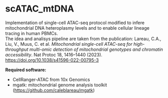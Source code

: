 # scATAC_mtDNA
Implementation of single-cell ATAC-seq protocol modified to infere mitochondrial DNA heteroplasmy levels and to enable cellular lineage tracing in human PBMCs.  
The idea and analisys pipeline are taken from the publication: Lareau, C.A., Liu, V., Muus, C. et al. *Mitochondrial single-cell ATAC-seq for high-throughput multi-omic detection of mitochondrial genotypes and chromatin accessibility*. Nat Protoc 18, 1416–1440 (2023). https://doi.org/10.1038/s41596-022-00795-3  

**Required software:**
- CellRanger-ATAC from 10x Genomics
- mgatk: mitochondrial genome analysis toolkit (https://github.com/caleblareau/mgatk)
